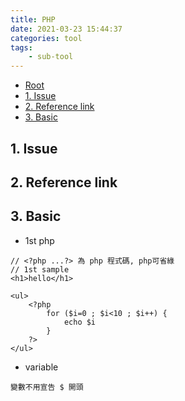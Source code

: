 ```yaml
---
title: PHP
date: 2021-03-23 15:44:37
categories: tool
tags:
	- sub-tool
---
```


*   [Root](../README.md)
*   [1. Issue](#a1)
*   [2. Reference link](#a2)
*   [3. Basic](#a3)

<h2 id="a1">1. Issue</h2>

<h2 id="a2">2. Reference link</h2>


<h2 id="a3">3. Basic</h2>

*	1st php

```
// <?php ...?> 為 php 程式碼, php可省綠
// 1st sample 
<h1>hello</h1>

<ul>
	<?php
		for ($i=0 ; $i<10 ; $i++) {
			echo $i
		}
	?>
</ul>
```

*	variable

```
變數不用宣告 $ 開頭
```

